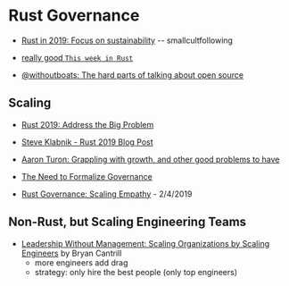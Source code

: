 # Rust Governance

* [Rust in 2019: Focus on sustainability](http://smallcultfollowing.com/babysteps/blog/2019/01/07/rust-in-2019-focus-on-sustainability/) -- smallcultfollowing

* [really good `This week in Rust`](https://this-week-in-rust.org/blog/2018/12/11/this-week-in-rust-264/)

* [@withoutboats: The hard parts of talking about open source](https://boats.gitlab.io/blog/post/the-hard-part-of-open-source/)

## Scaling

* [Rust 2019: Address the Big Problem](https://internals.rust-lang.org/t/rust-2019-address-the-big-problem/9109)

* [Steve Klabnik - Rust 2019 Blog Post](https://words.steveklabnik.com/thoughts-on-rust-in-2019)

* [Aaron Turon: Grappling with growth, and other good problems to have](https://www.youtube.com/watch?v=0sIgVnRAcn0&feature=youtu.be&app=desktop)

* [The Need to Formalize Governance](http://mgattozzi.com/rust-in-2019-the-next-year-and-edition/)

* [Rust Governance: Scaling Empathy](https://manishearth.github.io/blog/2019/02/04/rust-governance-scaling-empathy/) - 2/4/2019


## Non-Rust, but Scaling Engineering Teams
* [Leadership Without Management: Scaling Organizations by Scaling Engineers](https://www.youtube.com/watch?v=1KeYzjILqDo) by Bryan Cantrill
    * more engineers add drag
    * strategy: only hire the best people (only top engineers)
